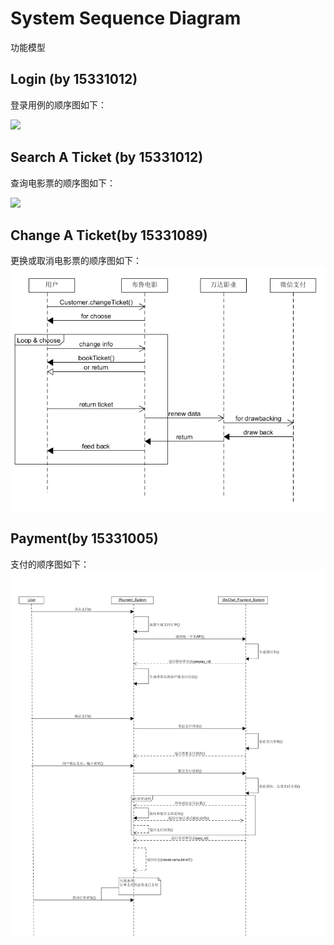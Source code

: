 # System Sequence Diagram
功能模型

## Login (by 15331012)
登录用例的顺序图如下：

![](https://brumovie.github.io/Dashboard/doc/SystemSequenceDiagram/login.png)

## Search A Ticket (by 15331012)
查询电影票的顺序图如下：

![](https://brumovie.github.io/Dashboard/doc/SystemSequenceDiagram/searchATicket.png)

## Change A Ticket(by 15331089)
更换或取消电影票的顺序图如下：
![](https://github.com/BruMovie/Dashboard/blob/gh-pages/doc/SystemSequenceDiagram/changeAticket.PNG?raw=true)

## Payment(by 15331005)
支付的顺序图如下：
![](https://github.com/BruMovie/Dashboard/blob/gh-pages/doc/SSD_Payment.png)

